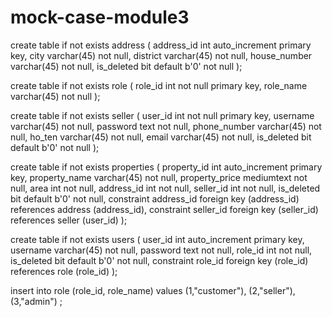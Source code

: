 # mock-case-module3
create table if not exists address
(
    address_id   int auto_increment
        primary key,
    city         varchar(45)      not null,
    district     varchar(45)      not null,
    house_number varchar(45)      not null,
    is_deleted   bit default b'0' not null
);

create table if not exists role
(
    role_id   int         not null
        primary key,
    role_name varchar(45) not null
);

create table if not exists seller
(
    user_id      int              not null
        primary key,
    username     varchar(45)      not null,
    password     text             not null,
    phone_number varchar(45)      not null,
    ho_ten       varchar(45)      not null,
    email        varchar(45)      not null,
    is_deleted   bit default b'0' not null
);

create table if not exists properties
(
    property_id    int auto_increment
        primary key,
    property_name  varchar(45)      not null,
    property_price mediumtext       not null,
    area           int              not null,
    address_id     int              not null,
    seller_id      int              not null,
    is_deleted     bit default b'0' not null,
    constraint address_id
        foreign key (address_id) references address (address_id),
    constraint seller_id
        foreign key (seller_id) references seller (user_id)
);

create table if not exists users
(
    user_id    int auto_increment
        primary key,
    username   varchar(45)      not null,
    password   text             not null,
    role_id    int              not null,
    is_deleted bit default b'0' not null,
    constraint role_id
        foreign key (role_id) references role (role_id)
);

insert into role (role_id, role_name)
values 
(1,"customer"),
(2,"seller"),
(3,"admin")
;

